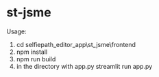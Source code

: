 # st-jsme

Usage:

1. cd selfiepath_editor_app\st_jsme\frontend
2. npm install
3. npm run build 
4. in the directory with app.py
    streamlit run app.py

